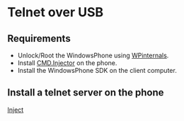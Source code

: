 # Telnet over USB

## Requirements

- Unlock/Root the WindowsPhone using [WPinternals](https://github.com/ReneLergner/WPinternals).
- Install [CMD.Injector](https://github.com/fadilfadz01/CMD.Injector_WP8) on the phone.
- Install the WindowsPhone SDK on the client computer.

## Install a telnet server on the phone

[Inject](wp_ss_20150116_0001.png)


